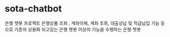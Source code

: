 # sota-chatbot
은행 챗봇 프로젝트
은행상품 조회 , 계좌이체, 계좌 조회, 대출상납 및 적급납입 기능 등으로 
기존의 상용화 되고있는 은행 챗봇 이상의 기능을 
수행하는 은행 챗봇
